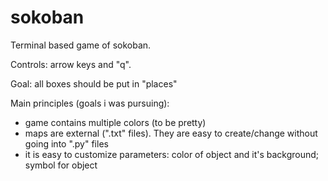 # sokoban
Terminal based game of sokoban.

Controls: arrow keys and "q".

Goal:     all boxes should be put in "places"

Main principles (goals i was pursuing):
 - game contains multiple colors (to be pretty)
 - maps are external (".txt" files). They are easy to create/change without going into ".py" files
 - it is easy to customize parameters: color of object and it's background; symbol for object

